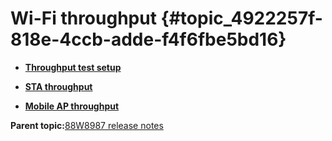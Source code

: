 # Wi-Fi throughput {#topic_4922257f-818e-4ccb-adde-f4f6fbe5bd16}

-   **[Throughput test setup](../topics/throughput_test_setup.md)**  

-   **[STA throughput](../topics/sta_throughput.md)**  

-   **[Mobile AP throughput](../topics/mobile_ap_throughput.md)**  


**Parent topic:**[88W8987 release notes](../topics/88w8987-release-notes.md)


